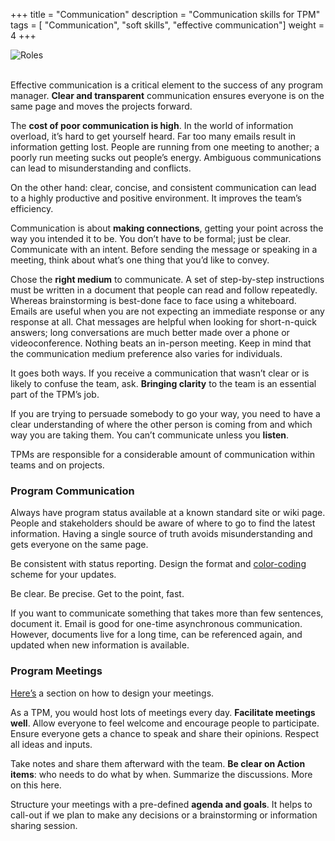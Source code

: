 +++
title = "Communication"
description = "Communication skills for TPM"
tags = [ "Communication", "soft skills", "effective communication"]
weight = 4
+++

<div class="text-center">
  <img src="/comms.png" class="img-fluid " alt="Roles">
</div>
<br>

Effective communication is a critical element to the success of any program
manager. **Clear and transparent** communication ensures everyone is on the same
page and moves the projects forward. 

The **cost of poor communication is high**. In the world of information
overload, it’s hard to get yourself heard. Far too many emails result in
information getting lost. People are running from one meeting to another; a
poorly run meeting sucks out people’s energy. Ambiguous communications can lead
to misunderstanding and conflicts. 

On the other hand: clear, concise, and consistent communication can lead to a
highly productive and positive environment. It improves the team’s efficiency. 


Communication is about **making connections**, getting your point across the way you
intended it to be. You don’t have to be formal; just be clear. Communicate with
an intent. Before sending the message or speaking in a meeting, think about
what’s one thing that you’d like to convey.

Chose the **right medium** to communicate. A set of step-by-step instructions
must be written in a document that people can read and follow repeatedly.
Whereas brainstorming is best-done face to face using a whiteboard. Emails are
useful when you are not expecting an immediate response or any response at all.
Chat messages are helpful when looking for short-n-quick answers; long
conversations are much better made over a phone or videoconference. Nothing
beats an in-person meeting. Keep in mind that the communication medium
preference also varies for individuals. 

It goes both ways. If you receive a communication that wasn’t clear or is likely
to confuse the team, ask. **Bringing clarity** to the team is an essential part of
the TPM’s job. 

If you are trying to persuade somebody to go your way, you need to have a clear
understanding of where the other person is coming from and which way you are
taking them. You can’t communicate unless you **listen**. 

TPMs are responsible for a considerable amount of communication within teams and
on projects.

### Program Communication

Always have program status available at a known standard site or wiki page.
People and stakeholders should be aware of where to go to find the latest
information. Having a single source of truth avoids misunderstanding and gets
everyone on the same page. 

Be consistent with status reporting. Design the format and
[color-coding](/how/project_status_colors) scheme for your updates. 

Be clear. Be precise. Get to the point, fast. 

If you want to communicate something that takes more than few sentences,
document it. Email is good for one-time asynchronous communication. However,
documents live for a long time, can be referenced again, and updated when new
information is available. 

### Program Meetings

[Here’s](/how/meetings) a section on how to design your meetings.

As a TPM, you would host lots of meetings every day. **Facilitate meetings well**.
Allow everyone to feel welcome and encourage people to participate. Ensure
everyone gets a chance to speak and share their opinions. Respect all ideas and
inputs. 

Take notes and share them afterward with the team. **Be clear on Action items**: who
needs to do what by when. Summarize the discussions. More on this here.

Structure your meetings with a pre-defined **agenda and goals**. It helps to
call-out if we plan to make any decisions or a brainstorming or information
sharing session.